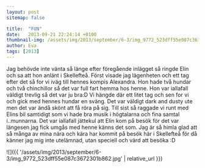 ```yaml
---
layout: post
sitemap: false

title:  "FUN"
date:   2013-09-21 22:24:14 +0100
thumbnail-img: /assets/img/2013/september/6-3/img_9772_523dff55e087c3672301b862.jpg
author: Eva
tags: [2013]
---
```


Jag behövde inte vänta så länge efter föregående inlägget så ringde Elin och sa att hon anlänt i Skellefteå. Först visade jag lägenheten och ett tag efter det så for vi iväg till hennes kompis Alexandra. Hon hade två hundar och två chinchillor så det var full fart hemma hos henne. Hon var iallafall väldigt trevlig så det var ju bra:D Vi hängde där ett litet tag och sen for vi och gick med hennes hundar en sväng. Det var väldigt dark and dusty ute men det var ändå skönt att få röra på sig. Till sist så raggade vi runt med Elins bil samtidigt som vi hade bra musik i högtalarna och fina samtal i..munnarna. Det var iallafall jättekul att Elin kom på besök för det var längesen jag fick umgås med henne känns det som. Jag är så himla glad att så många av mina nära och kära har kommit på besök här i Skellefteå för då känner jag mig inte utelämnad, utan speciell och värd att besöka :D

![]({{ '/assets/img/2013/september/6-3/img_9772_523dff55e087c3672301b862.jpg'  | relative_url }})

